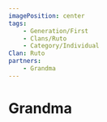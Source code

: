 ```yaml
---
imagePosition: center
tags:
    - Generation/First
    - Clans/Ruto
    - Category/Individual
Clan: Ruto
partners:
    - Grandma
---
```


# Grandma
